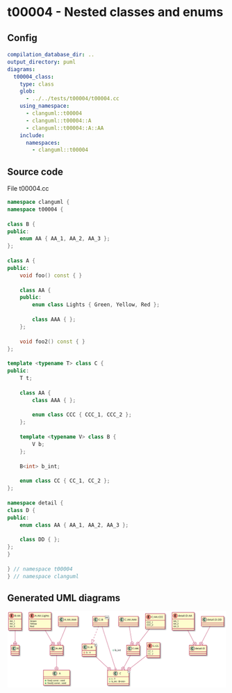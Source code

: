 # t00004 - Nested classes and enums
## Config
```yaml
compilation_database_dir: ..
output_directory: puml
diagrams:
  t00004_class:
    type: class
    glob:
      - ../../tests/t00004/t00004.cc
    using_namespace:
      - clanguml::t00004
      - clanguml::t00004::A
      - clanguml::t00004::A::AA
    include:
      namespaces:
        - clanguml::t00004

```
## Source code
File t00004.cc
```cpp
namespace clanguml {
namespace t00004 {

class B {
public:
    enum AA { AA_1, AA_2, AA_3 };
};

class A {
public:
    void foo() const { }

    class AA {
    public:
        enum class Lights { Green, Yellow, Red };

        class AAA { };
    };

    void foo2() const { }
};

template <typename T> class C {
public:
    T t;

    class AA {
        class AAA { };

        enum class CCC { CCC_1, CCC_2 };
    };

    template <typename V> class B {
        V b;
    };

    B<int> b_int;

    enum class CC { CC_1, CC_2 };
};

namespace detail {
class D {
public:
    enum class AA { AA_1, AA_2, AA_3 };

    class DD { };
};
}

} // namespace t00004
} // namespace clanguml

```
## Generated UML diagrams
![t00004_class](./t00004_class.svg "Nested classes and enums")

